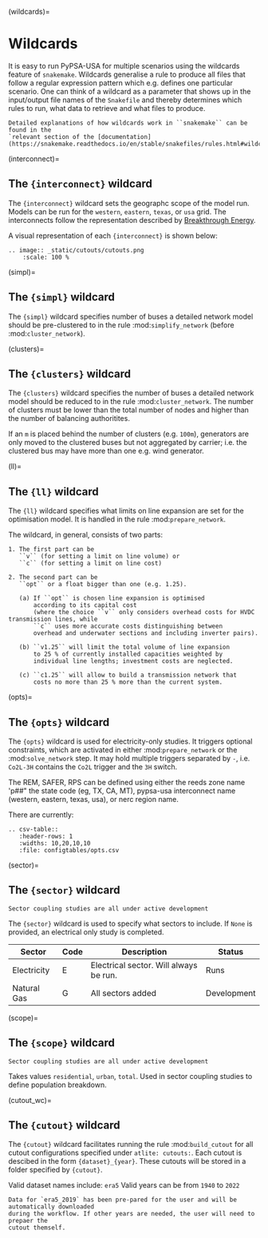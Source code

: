 (wildcards)=
# Wildcards

It is easy to run PyPSA-USA for multiple scenarios using the wildcards feature of `snakemake`.
Wildcards generalise a rule to produce all files that follow a regular expression pattern
which e.g. defines one particular scenario. One can think of a wildcard as a parameter that shows
up in the input/output file names of the `Snakefile` and thereby determines which rules to run,
what data to retrieve and what files to produce.

```{note}
Detailed explanations of how wildcards work in ``snakemake`` can be found in the
`relevant section of the [documentation](https://snakemake.readthedocs.io/en/stable/snakefiles/rules.html#wildcards).
```

(interconnect)=
## The `{interconnect}` wildcard

The `{interconnect}` wildcard sets the geographc scope of the model run. Models
can be run for the `western`, `eastern`, `texas`, or `usa` grid. The interconnects
follow the representation described by [Breakthrough Energy](https://breakthroughenergy.org/).

A visual representation of each `{interconnect}` is shown below:

```{eval-rst}
.. image:: _static/cutouts/cutouts.png
    :scale: 100 %
```

(simpl)=
## The ``{simpl}`` wildcard

The ``{simpl}`` wildcard specifies number of buses a detailed
network model should be pre-clustered to in the rule
:mod:`simplify_network` (before :mod:`cluster_network`).

(clusters)=
## The `{clusters}` wildcard

The `{clusters}` wildcard specifies the number of buses a detailed network model should be reduced to in the rule :mod:`cluster_network`.
The number of clusters must be lower than the total number of nodes and higher than the number of balancing authoritites.

If an `m` is placed behind the number of clusters (e.g. `100m`), generators are only moved to the clustered buses but not aggregated by carrier; i.e. the clustered bus may have more than one e.g. wind generator.

(ll)=
## The `{ll}` wildcard

The `{ll}` wildcard specifies what limits on
line expansion are set for the optimisation model.
It is handled in the rule :mod:`prepare_network`.

The wildcard, in general, consists of two parts:

    1. The first part can be
       ``v`` (for setting a limit on line volume) or
       ``c`` (for setting a limit on line cost)

    2. The second part can be
       ``opt`` or a float bigger than one (e.g. 1.25).

       (a) If ``opt`` is chosen line expansion is optimised
           according to its capital cost
           (where the choice ``v`` only considers overhead costs for HVDC transmission lines, while
           ``c`` uses more accurate costs distinguishing between
           overhead and underwater sections and including inverter pairs).

       (b) ``v1.25`` will limit the total volume of line expansion
           to 25 % of currently installed capacities weighted by
           individual line lengths; investment costs are neglected.

       (c) ``c1.25`` will allow to build a transmission network that
           costs no more than 25 % more than the current system.

(opts)=
## The `{opts}` wildcard

The `{opts}` wildcard is used for electricity-only studies. It triggers
optional constraints, which are activated in either :mod:`prepare_network` or
the :mod:`solve_network` step. It may hold multiple triggers separated by `-`,
i.e. `Co2L-3H` contains the `Co2L` trigger and the `3H` switch.

The REM, SAFER, RPS can be defined using either the reeds zone name 'p##"
the state code (eg, TX, CA, MT), pypsa-usa interconnect name (western, eastern, texas, usa),
or nerc region name.

There are currently:

```{eval-rst}
.. csv-table::
   :header-rows: 1
   :widths: 10,20,10,10
   :file: configtables/opts.csv
```


(sector)=
## The `{sector}` wildcard

```{warning}
Sector coupling studies are all under active development
```

The `{sector}` wildcard is used to specify what sectors to include. If `None`
is provided, an electrical only study is completed.

| Sector      | Code | Description                                    | Status      |
|-------------|------|------------------------------------------------|-------------|
| Electricity | E    | Electrical sector. Will always be run.         | Runs        |
| Natural Gas | G    | All sectors added                              | Development |

(scope)=
## The `{scope}` wildcard

```{warning}
Sector coupling studies are all under active development
```

Takes values `residential`, `urban`, `total`. Used in sector coupling studies to define
population breakdown.

(cutout_wc)=
## The `{cutout}` wildcard

The `{cutout}` wildcard facilitates running the rule :mod:`build_cutout`
for all cutout configurations specified under `atlite: cutouts:`. Each cutout
is descibed in the form `{dataset}_{year}`. These cutouts will be stored in a
folder specified by `{cutout}`.

Valid dataset names include: `era5`
Valid years can be from `1940` to `2022`

```{note}
Data for `era5_2019` has been pre-pared for the user and will be automatically downloaded
during the workflow. If other years are needed, the user will need to prepaer the
cutout themself.
```
